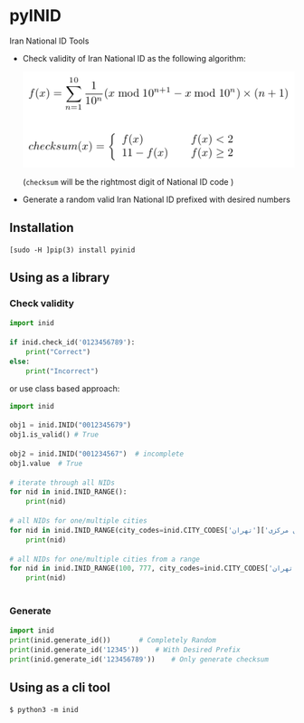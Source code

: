 
# pyINID
Iran National ID Tools

 - Check validity of Iran National ID as the following algorithm:

	![Checksum Algorithm](https://github.com/RYNEQ/pyINID/raw/master/formula.png)

	  (`checksum` will be the rightmost digit of National ID code )

 - Generate a random valid Iran National ID prefixed with desired numbers

## Installation

    [sudo -H ]pip(3) install pyinid

## Using  as a library
### Check validity
```python
import inid

if inid.check_id('0123456789'):
	print("Correct")
else: 
	print("Incorrect")
```
   or use class based approach: 

```python
import inid

obj1 = inid.INID("0012345679")
obj1.is_valid() # True

obj2 = inid.INID("001234567")  # incomplete
obj1.value  # True

# iterate through all NIDs
for nid in inid.INID_RANGE():
	print(nid)

# all NIDs for one/multiple cities
for nid in inid.INID_RANGE(city_codes=inid.CITY_CODES['تهران']['تهران مرکزی']):
	print(nid)

# all NIDs for one/multiple cities from a range
for nid in inid.INID_RANGE(100, 777, city_codes=inid.CITY_CODES['تهران']['تهران مرکزی']):
	print(nid)
	
``` 

### Generate
```python
import inid
print(inid.generate_id())		# Completely Random
print(inid.generate_id('12345'))	# With Desired Prefix
print(inid.generate_id('123456789'))	# Only generate checksum
```



## Using  as a cli tool

    $ python3 -m inid



